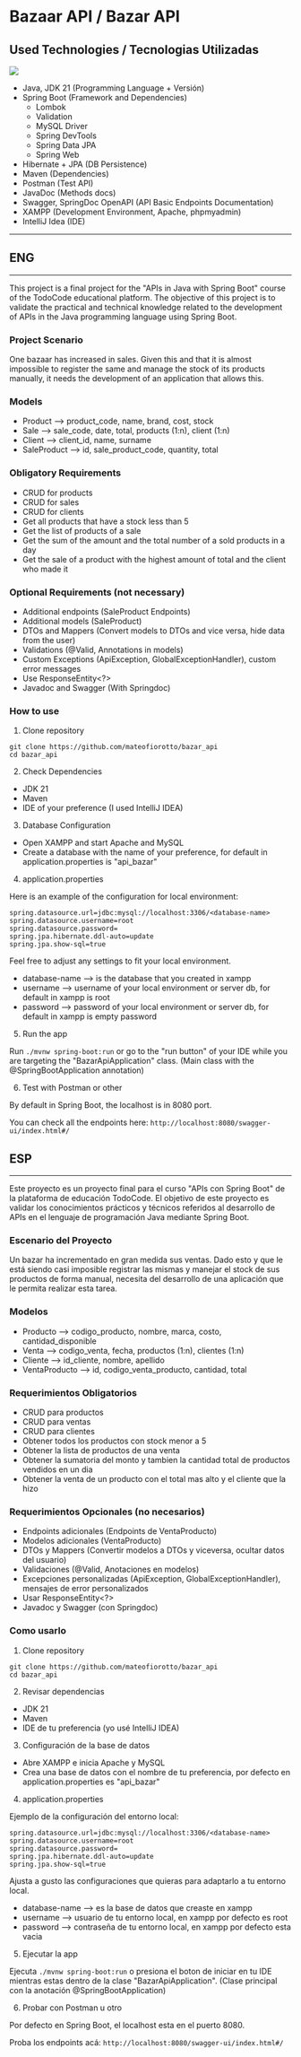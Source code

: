 # Bazaar API / Bazar API

## Used Technologies / Tecnologias Utilizadas

<p class="technologies">
  <a href="https://skillicons.dev">
    <img src="https://skillicons.dev/icons?i=java,spring,hibernate,maven,postman,idea" />
  </a>
</p>

- Java, JDK 21 (Programming Language + Versión)
- Spring Boot (Framework and Dependencies)
  - Lombok
  - Validation
  - MySQL Driver
  - Spring DevTools
  - Spring Data JPA
  - Spring Web
- Hibernate + JPA (DB Persistence)
- Maven (Dependencies)
- Postman (Test API)
- JavaDoc (Methods docs)
- Swagger, SpringDoc OpenAPI (API Basic Endpoints Documentation)
- XAMPP (Development Environment, Apache, phpmyadmin)
- IntelliJ Idea (IDE)

---

## ENG

---

This project is a final project for the "APIs in Java with Spring Boot" course of the TodoCode educational platform. The objective of this project is to validate the practical and technical knowledge related to the development of APIs in the Java programming language using Spring Boot.

### Project Scenario
One bazaar has increased in sales. Given this and that it is almost impossible to register the same and manage the stock of its products manually, it needs the development of an application that allows this.

### Models
- Product --> product_code, name, brand, cost, stock
- Sale --> sale_code, date, total, products (1:n), client (1:n)
- Client --> client_id, name, surname
- SaleProduct --> id, sale_product_code, quantity, total

### Obligatory Requirements
- CRUD for products
- CRUD for sales
- CRUD for clients
- Get all products that have a stock less than 5
- Get the list of products of a sale
- Get the sum of the amount and the total number of a sold products in a day
- Get the sale of a product with the highest amount of total and the client who made it

### Optional Requirements (not necessary)
- Additional endpoints (SaleProduct Endpoints)
- Additional models (SaleProduct)
- DTOs and Mappers (Convert models to DTOs and vice versa, hide data from the user)
- Validations (@Valid, Annotations in models)
- Custom Exceptions (ApiException, GlobalExceptionHandler), custom error messages
- Use ResponseEntity<?>
- Javadoc and Swagger (With Springdoc)

### How to use
1. Clone repository

  ```
  git clone https://github.com/mateofiorotto/bazar_api
  cd bazar_api
  ```

2. Check Dependencies
- JDK 21
- Maven
- IDE of your preference (I used IntelliJ IDEA)

3. Database Configuration
- Open XAMPP and start Apache and MySQL
- Create a database with the name of your preference, for default in application.properties is "api_bazar"

4. application.properties

Here is an example of the configuration for local environment:

```
spring.datasource.url=jdbc:mysql://localhost:3306/<database-name>
spring.datasource.username=root
spring.datasource.password=
spring.jpa.hibernate.ddl-auto=update
spring.jpa.show-sql=true
```

Feel free to adjust any settings to fit your local environment.

- database-name --> is the database that you created in xampp
- username --> username of your local environment or server db, for default in xampp is root
- password --> password of your local environment or server db, for default in xampp is empty password

5. Run the app

Run ```./mvnw spring-boot:run``` or go to the "run button" of your IDE while you are targeting the "BazarApiApplication" class. (Main class with the @SpringBootApplication annotation)

6. Test with Postman or other

By default in Spring Boot, the localhost is in 8080 port.

You can check all the endpoints here: ```http://localhost:8080/swagger-ui/index.html#/```

## ESP

---

Este proyecto es un proyecto final para el curso "APIs con Spring Boot" de la plataforma de educación TodoCode. El objetivo de este proyecto es validar los conocimientos prácticos y técnicos referidos al desarrollo de APIs en el lenguaje de programación Java mediante Spring Boot.

### Escenario del Proyecto
Un bazar ha incrementado en gran medida sus ventas. Dado esto y que le está siendo casi
imposible registrar las mismas y manejar el stock de sus productos de forma manual, necesita
del desarrollo de una aplicación que le permita realizar esta tarea.

### Modelos
- Producto --> codigo_producto, nombre, marca, costo, cantidad_disponible
- Venta --> codigo_venta, fecha, productos (1:n), clientes (1:n)
- Cliente --> id_cliente, nombre, apellido
- VentaProducto --> id, codigo_venta_producto, cantidad, total

### Requerimientos Obligatorios
- CRUD para productos
- CRUD para ventas
- CRUD para clientes
- Obtener todos los productos con stock menor a 5
- Obtener la lista de productos de una venta
- Obtener la sumatoria del monto y tambien la cantidad total de productos vendidos en un dia
- Obtener la venta de un producto con el total mas alto y el cliente que la hizo

### Requerimientos Opcionales (no necesarios)
- Endpoints adicionales (Endpoints de VentaProducto)
- Modelos adicionales (VentaProducto)
- DTOs y Mappers (Convertir modelos a DTOs y viceversa, ocultar datos del usuario)
- Validaciones (@Valid, Anotaciones en modelos)
- Excepciones personalizadas (ApiException, GlobalExceptionHandler), mensajes de error personalizados
- Usar ResponseEntity<?>
- Javadoc y Swagger (con Springdoc)

### Como usarlo
1. Clone repository

  ```
  git clone https://github.com/mateofiorotto/bazar_api
  cd bazar_api
  ```

2. Revisar dependencias
- JDK 21
- Maven
- IDE de tu preferencia (yo usé IntelliJ IDEA)

3. Configuración de la base de datos
- Abre XAMPP e inicia Apache y MySQL
- Crea una base de datos con el nombre de tu preferencia, por defecto en application.properties es "api_bazar"

4. application.properties

Ejemplo de la configuración del entorno local:

```
spring.datasource.url=jdbc:mysql://localhost:3306/<database-name>
spring.datasource.username=root
spring.datasource.password=
spring.jpa.hibernate.ddl-auto=update
spring.jpa.show-sql=true
```

Ajusta a gusto las configuraciones que quieras para adaptarlo a tu entorno local.

- database-name --> es la base de datos que creaste en xampp
- username --> usuario de tu entorno local, en xampp por defecto es root
- password --> contraseña de tu entorno local, en xampp por defecto esta vacia

5. Ejecutar la app

Ejecuta ```./mvnw spring-boot:run``` o presiona el boton de iniciar en tu IDE mientras estas dentro de la clase "BazarApiApplication". (Clase principal con la anotación @SpringBootApplication)

6. Probar con Postman u otro

Por defecto en Spring Boot, el localhost esta en el puerto 8080.

Proba los endpoints acá: ```http://localhost:8080/swagger-ui/index.html#/```